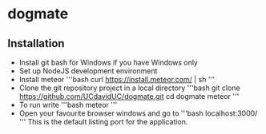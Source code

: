# dogmate

## Installation
* Install git bash for Windows if you have Windows only
* Set up NodeJS development environment
* Install meteor 
  '''bash
  curl https://install.meteor.com/ | sh
  '''
* Clone the git repository project in a local directory
'''bash
git clone https://github.com/UCdavidUC/dogmate.git
cd dogmate
meteor
'''
* To run write
'''bash
meteor
'''
* Open your favourite browser windows and go to
'''bash
localhost:3000/
'''
This is the default listing port for the application.
